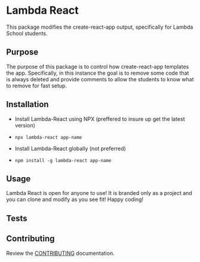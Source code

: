 # Lambda React

This package modifies the create-react-app output, specifically for Lambda School students.

## Purpose

The purpose of this package is to control how create-react-app templates the app. Specifically, in this instance the goal is to remove some code that is always deleted and provide comments to allow the students to know what to remove for fast setup.

## Installation

- Install Lambda-React using NPX (preffered to insure up get the latest version)
- `npx lambda-react app-name`

- Install Lambda-React globally (not preferred)
- `npm install -g lambda-react app-name`

## Usage

Lambda React is open for anyone to use! It is branded only as a project and you can clone and modify as you see fit! Happy coding!

## Tests

## Contributing

Review the [CONTRIBUTING](https://github.com/mrzacsmith/mzs-lambda-react/blob/master/CONTRIBUTING.md) documentation.

